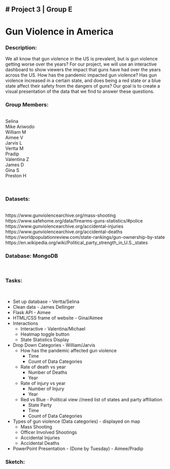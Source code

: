 <h2> #  Project 3 | Group E </h2>
<h1>Gun Violence in America</h1>


<p>
<h3> Description:</h3>  
We all know that gun violence in the US is prevalent, but is gun violence getting worse over the years? For our project, we will use an interactive  dashboard to show viewers the impact that guns have had over the years across the US. How has the pandemic impacted gun violence? Has gun violence increased in a certain state, and does being a red state or a blue state affect their safety from the dangers of guns? Our goal is to create a visual presentation of the data that we find to answer these questions. 
<p>
<h3> Group Members:</h3> <br>
Selina<br>
Mike Ariwodo<br>
William M<br>
Aimee V<br>
Jarvis L<br>
Vertta M<br>
Pradip<br>
Valentina Z<br>
James D<br>
Gina S<br>
Preston H<br>
<p>
  <br>
  
<h3>Datasets:</h3>  <br> 
https://www.gunviolencearchive.org/mass-shooting  <br>
 https://www.safehome.org/data/firearms-guns-statistics/#police  <br>
https://www.gunviolencearchive.org/accidental-injuries <br>
https://www.gunviolencearchive.org/accidental-deaths <br>
https://worldpopulationreview.com/state-rankings/gun-ownership-by-state  <br>
https://en.wikipedia.org/wiki/Political_party_strength_in_U.S._states  <br>
<p>
<h3> Database: MongoDB  </h3> <br>

<p>
<h3> Tasks:  </h3><br>

* Set up database - Vertta/Selina
* Clean data - James Dellinger
* Flask API - Aimee
* HTML/CSS frame of website - Gina/Aimee
* Interactions
  - Interactive - Valentina/Michael
  - Heatmap toggle button
  - State Statistics Display
* Drop Down Categories - William/Jarvis
  - How has the pandemic affected gun violence
    - Time
    - Count of Data Categories
  - Rate of death vs year
    - Number of Deaths
    - Year
  - Rate of injury vs year
    - Number of Injury
    - Year
  - Red vs Blue - Political view //need list of states and party affiliation
    - State Party
    - Time
    - Count of Data Categories
* Types of gun violence (Data categories) - displayed on map
  - Mass Shooting
  - Officer Involved Shootings
  - Accidental Injuries
  - Accidental Deaths
* PowerPoint Presentation - (Done by Tuesday) - Aimee/Pradip
 
<p>

<h3>Sketch: </h3>  <br>

